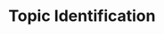 ---
title: "Topic Identification"

categories: ['']

tags: ['Topic', 'Identification']

arabic: ['التعرف على موضوع النص']

publishers: ['المعالجة اﻵلية للنصوص العربية']

types: "word"

slug: ""
---
